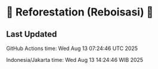 
# 🌳 Reforestation (Reboisasi) 🌲

## Last Updated

GitHub Actions time: Wed Aug 13 07:24:46 UTC 2025

Indonesia/Jakarta time: Wed Aug 13 14:24:46 WIB 2025
